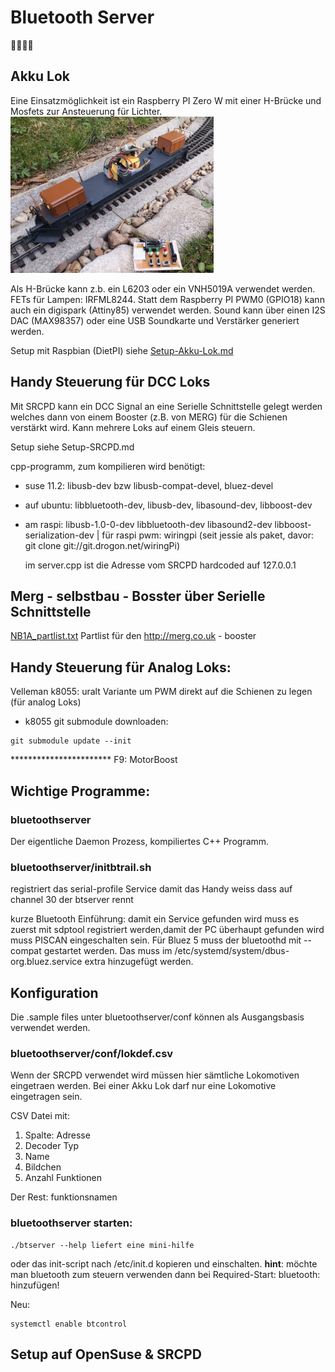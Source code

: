 # Bluetooth Server
🚂🚃🚃🚃

## Akku Lok
Eine Einsatzmöglichkeit ist ein Raspberry PI Zero W mit einer H-Brücke und Mosfets zur Ansteuerung für Lichter.
<img src="img_akku_lok.jpg" alt="Akkulok" height="250" alt="RhB 182"/>

Als H-Brücke kann z.b. ein L6203 oder ein VNH5019A verwendet werden. FETs für Lampen: IRFML8244. Statt dem 
Raspberry PI PWM0 (GPIO18) kann auch ein digispark (Attiny85) verwendet werden. Sound kann über einen I2S DAC (MAX98357) oder eine USB Soundkarte und
Verstärker generiert werden.

Setup mit Raspbian (DietPI) siehe [Setup-Akku-Lok.md](Setup-Akku-Lok.md)

## Handy Steuerung für DCC Loks
Mit SRCPD kann ein DCC Signal an eine Serielle Schnittstelle gelegt werden welches dann von einem Booster
(z.B. von MERG) für die Schienen verstärkt wird. Kann mehrere Loks auf einem Gleis steuern.

Setup siehe Setup-SRCPD.md

cpp-programm, zum kompilieren wird benötigt:
* suse 11.2: libusb-dev bzw libusb-compat-devel, bluez-devel
* auf ubuntu: libbluetooth-dev, libusb-dev, libasound-dev, libboost-dev
* am raspi: libusb-1.0-0-dev libbluetooth-dev libasound2-dev libboost-serialization-dev | für raspi pwm: wiringpi (seit jessie als paket, davor: git clone git://git.drogon.net/wiringPi)

  im server.cpp ist die Adresse vom SRCPD hardcoded auf 127.0.0.1

## Merg - selbstbau - Bosster über Serielle Schnittstelle

[NB1A_partlist.txt](../NB1A_partlist.txt)
Partlist für den http://merg.co.uk - booster


## Handy Steuerung für Analog Loks:
Velleman k8055: uralt Variante um PWM direkt auf die Schienen zu legen (für analog Loks)
* k8055 git submodule downloaden:
```
git submodule update --init
```

*********************** F9: MotorBoost


## Wichtige Programme:

### bluetoothserver
Der eigentliche Daemon Prozess, kompiliertes C++ Programm. 

### bluetoothserver/initbtrail.sh
registriert das serial-profile Service damit das Handy weiss dass auf channel 30 der btserver rennt

kurze Bluetooth Einführung: damit ein Service gefunden wird muss es zuerst mit sdptool registriert werden,damit der PC überhaupt gefunden wird muss PISCAN eingeschalten sein.
Für Bluez 5 muss der bluetoothd mit --compat gestartet werden. Das muss im /etc/systemd/system/dbus-org.bluez.service extra hinzugefügt werden.

## Konfiguration
Die .sample files unter bluetoothserver/conf können als Ausgangsbasis verwendet werden.

### bluetoothserver/conf/lokdef.csv
Wenn der SRCPD verwendet wird müssen hier sämtliche Lokomotiven eingetraen werden. Bei einer Akku Lok darf nur eine Lokomotive eingetragen sein.

CSV Datei mit:

1. Spalte: Adresse
2. Decoder Typ
3. Name
4. Bildchen
5. Anzahl Funktionen

Der Rest: funktionsnamen


### bluetoothserver starten:
```
./btserver --help liefert eine mini-hilfe
```

oder das init-script nach /etc/init.d kopieren und einschalten. **hint**: möchte man bluetooth zum steuern verwenden dann bei Required-Start: bluetooth: hinzufügen!

Neu:
```
systemctl enable btcontrol
```



## Setup auf OpenSuse & SRCPD




